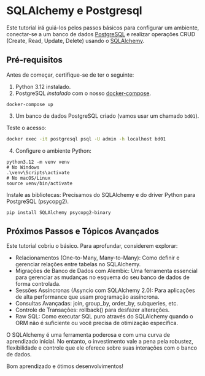 # SQLAlchemy e Postgresql

Este tutorial irá guiá-los pelos passos básicos para configurar um ambiente, conectar-se a um banco de dados 
[PostgreSQL](https://www.postgresql.org/) e realizar operações CRUD (Create, Read, Update, Delete) 
usando o [SQLAlchemy](https://www.sqlalchemy.org/).

## Pré-requisitos

Antes de começar, certifique-se de ter o seguinte:

1. Python 3.12 instalado.
2. PostgreSQL _instalado_ com o nosso [docker-compose](../../docker-compose.yml).

```shell
docker-compose up
```

3.  Um banco de dados PostgreSQL criado (vamos usar um chamado `bd01`). 

Teste o acesso:

```bash
docker exec -it postgresql psql -U admin -h localhost bd01
```
4. Configure o ambiente Python:

```shell
python3.12 -m venv venv
# No Windows
.\venv\Scripts\activate
# No macOS/Linux
source venv/bin/activate
```

Instale as bibliotecas: Precisamos do SQLAlchemy e do driver Python para PostgreSQL (psycopg2).

```shell
pip install SQLAlchemy psycopg2-binary
```

## Próximos Passos e Tópicos Avançados

Este tutorial cobriu o básico. Para aprofundar, considerem explorar:

- Relacionamentos (One-to-Many, Many-to-Many): Como definir e gerenciar relações entre tabelas no SQLAlchemy.
- Migrações de Banco de Dados com Alembic: Uma ferramenta essencial para gerenciar as mudanças no esquema do seu banco de dados de forma controlada.
- Sessões Assíncronas (Asyncio com SQLAlchemy 2.0): Para aplicações de alta performance que usam programação assíncrona.
- Consultas Avançadas: join, group_by, order_by, subqueries, etc.
- Controle de Transações: rollback() para desfazer alterações.
- Raw SQL: Como executar SQL puro através do SQLAlchemy quando o ORM não é suficiente ou você precisa de otimização específica.

O SQLAlchemy é uma ferramenta poderosa e com uma curva de aprendizado inicial. No entanto, o investimento vale a pena pela robustez, flexibilidade e controle que ele oferece sobre suas interações com o banco de dados.

Bom aprendizado e ótimos desenvolvimentos!